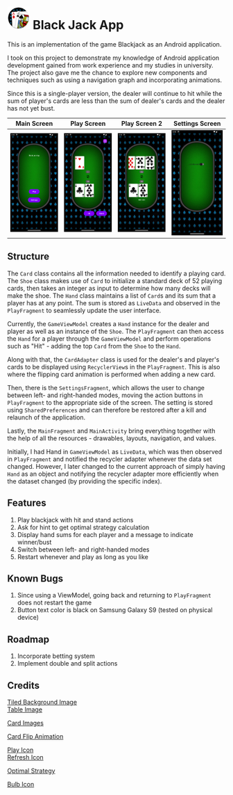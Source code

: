 # ![](app_icon_round.png) Black Jack App

This is an implementation of the game Blackjack as an Android application.

I took on this project to demonstrate my knowledge of Android application development gained from work experience and my studies
in university. The project also gave me the chance to explore new components and techniques such as using a navigation graph and
incorporating animations.

Since this is a single-player version, the dealer will continue to hit while the sum of player's cards are less than the sum of
dealer's cards and the dealer has not yet bust.

| Main Screen          | Play Screen          | Play Screen 2          | Settings Screen          |
|----------------------|----------------------|------------------------|--------------------------|
| ![](Screen-Main.png) | ![](Screen-Play.png) | ![](Screen-Play-2.png) | ![](Screen-Settings.png) |

## Structure

The `Card` class contains all the information needed to identify a playing card. The `Shoe` class makes use of `Card` to initialize a
standard deck of 52 playing cards, then takes an integer as input to determine how many decks will make the shoe. The `Hand` class
maintains a list of `Card`s and its sum that a player has at any point. The sum is stored as `LiveData` and observed in the
`PlayFragment` to seamlessly update the user interface.

Currently, the `GameViewModel` creates a `Hand` instance for the dealer and player as well as an instance of the `Shoe`. The
`PlayFragment` can then access the `Hand` for a player through the `GameViewModel` and perform operations such as "Hit" - adding the
top `Card` from the `Shoe` to the `Hand`.

Along with that, the `CardAdapter` class is used for the dealer's and player's cards to be displayed using `RecyclerView`s in the
`PlayFragment`. This is also where the flipping card animation is performed when adding a new card.

Then, there is the `SettingsFragment`, which allows the user to change between left- and right-handed modes, moving the action buttons 
in `PlayFragment` to the appropriate side of the screen. The setting is stored using `SharedPreferences` and can therefore be restored
after a kill and relaunch of the application.

Lastly, the `MainFragment` and `MainActivity` bring everything together with the help of all the resources - drawables, layouts,
navigation, and values. 

Initially, I had Hand in `GameViewModel` as `LiveData`, which was then observed in `PlayFragment` and notified the recycler adapter
whenever the data set changed. However, I later changed to the current approach of simply having `Hand` as an object and
notifying the recycler adapter more efficiently when the dataset changed (by providing the specific index).

## Features

1. Play blackjack with hit and stand actions
2. Ask for hint to get optimal strategy calculation
3. Display hand sums for each player and a message to indicate winner/bust
4. Switch between left- and right-handed modes
5. Restart whenever and play as long as you like

## Known Bugs

1. Since using a ViewModel, going back and returning to `PlayFragment` does not restart the game
2. Button text color is black on Samsung Galaxy S9 (tested on physical device)

## Roadmap

1. Incorporate betting system
2. Implement double and split actions

## Credits

[Tiled Background Image](https://static.vecteezy.com/system/resources/previews/002/582/114/non_2x/modern-abstract-casino-background-with-shiny-blue-playing-cards-signs-poker-symbols-on-black-background-casino-symbols-widescreen-wallpaper-vector.jpg) \
[Table Image](https://www.nicepng.com/ourpic/u2w7q8o0a9a9u2q8_poker-table-png-poker-table-online/)

[Card Images](https://code.google.com/archive/p/vector-playing-cards/downloads)

[Card Flip Animation](https://medium.com/geekculture/how-to-add-card-flip-animation-in-the-android-app-3060afeadd45)

[Play Icon](https://www.flaticon.com/free-icon/play-button-arrowhead_27223) \
[Refresh Icon](https://www.flaticon.com/free-icon/refresh-buttons_16498)

[Optimal Strategy](https://www.beatingbonuses.com/bjstrategy.php?decks=6&soft17=hit&doubleon=any2cards&peek=off&das=on&surrender=no&opt=1&btn=Generate+Strategy)

[Bulb Icon](https://www.flaticon.com/free-icon/bulb_11455502)
